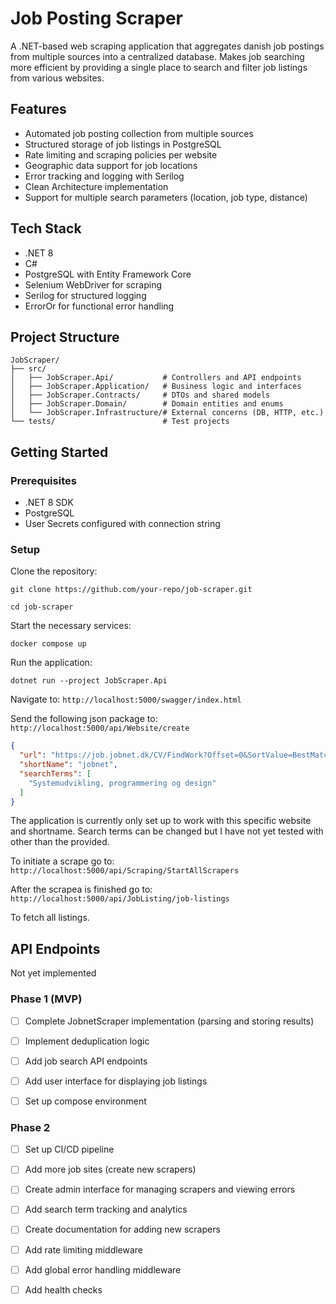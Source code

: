# Job Posting Scraper

A .NET-based web scraping application that aggregates danish job postings from multiple sources into a centralized database. Makes job searching more efficient by providing a single place to search and filter job listings from various websites.

## Features

- Automated job posting collection from multiple sources
- Structured storage of job listings in PostgreSQL
- Rate limiting and scraping policies per website
- Geographic data support for job locations
- Error tracking and logging with Serilog
- Clean Architecture implementation
- Support for multiple search parameters (location, job type, distance)

## Tech Stack

- .NET 8
- C#
- PostgreSQL with Entity Framework Core
- Selenium WebDriver for scraping
- Serilog for structured logging
- ErrorOr for functional error handling

## Project Structure

```
JobScraper/
├── src/
│   ├── JobScraper.Api/           # Controllers and API endpoints
│   ├── JobScraper.Application/   # Business logic and interfaces
│   ├── JobScraper.Contracts/     # DTOs and shared models
│   ├── JobScraper.Domain/        # Domain entities and enums
│   └── JobScraper.Infrastructure/# External concerns (DB, HTTP, etc.)
└── tests/                        # Test projects
```

## Getting Started

### Prerequisites

- .NET 8 SDK
- PostgreSQL
- User Secrets configured with connection string

### Setup

Clone the repository:

```git clone https://github.com/your-repo/job-scraper.git```

```cd job-scraper```

Start the necessary services:

```docker compose up```

Run the application:

```dotnet run --project JobScraper.Api```

Navigate to: 
```http://localhost:5000/swagger/index.html```

Send the following json package to:
```http://localhost:5000/api/Website/create```

```json
{
  "url": "https://job.jobnet.dk/CV/FindWork?Offset=0&SortValue=BestMatch",
  "shortName": "jobnet",
  "searchTerms": [
    "Systemudvikling, programmering og design"
  ]
}
```
The application is currently only set up to work with this specific website and shortname. Search terms can be changed but I have not yet tested with other than the provided.

To initiate a scrape go to:
```http://localhost:5000/api/Scraping/StartAllScrapers```

After the scrapea is finished go to:
```http://localhost:5000/api/JobListing/job-listings```

To fetch all listings.

## API Endpoints

Not yet implemented


### Phase 1 (MVP)
- [ ] Complete JobnetScraper implementation (parsing and storing results)
- [ ] Implement deduplication logic
- [ ] Add job search API endpoints
- [ ] Add user interface for displaying job listings
- [ ] Set up compose environment


### Phase 2
- [ ] Set up CI/CD pipeline
- [ ] Add more job sites (create new scrapers)
- [ ] Create admin interface for managing scrapers and viewing errors
- [ ] Add search term tracking and analytics
- [ ] Create documentation for adding new scrapers
- [ ] Add rate limiting middleware
- [ ] Add global error handling middleware
- [ ] Add health checks


